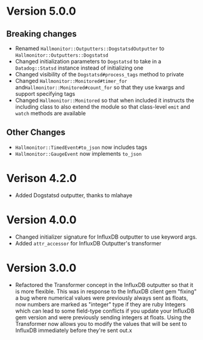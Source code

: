 # Version 5.0.0
## Breaking changes
- Renamed `Hallmonitor::Outputters::DogstatsdOutputter` to
  `Hallmonitor::Outputters::Dogstatsd`
- Changed initialization parameters to `Dogstatsd` to take in a
  `Datadog::Statsd` instance instead of initializing one
- Changed visibility of the `Dogstatsd#process_tags` method to private
- Changed `Hallmonitor::Monitored#timer_for`
  and`Hallmonitor::Monitored#count_for` so that they use kwargs and
  support specifying tags
- Changed `Hallmonitor::Monitored` so that when included it instructs
  the including class to also extend the module so that class-level
  `emit` and `watch` methods are available
## Other Changes
- `Hallmonitor::TimedEvent#to_json` now includes tags
- `Hallmonitor::GaugeEvent` now implements `to_json`

# Verison 4.2.0
- Added Dogstatsd outputter, thanks to mlahaye

# Version 4.0.0
- Changed initializer signature for InfluxDB outputter to use
  keyword args.
- Added `attr_accessor` for InfluxDB Outputter's transformer

# Version 3.0.0
- Refactored the Transformer concept in the InfluxDB outputter so that
  it is more flexible. This was in response to the InfluxDB client gem
  "fixing" a bug where numerical values were previously always sent as
  floats, now numbers are marked as "integer" type if they are ruby
  Integers which can lead to some field-type conflicts if you update
  your InfluxDB gem version and were previously sending integers at
  floats.  Using the Transformer now allows you to modify the values
  that will be sent to InfluxDB immediately before they're sent out.x
